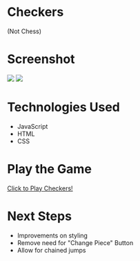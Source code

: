 # Checkers

(Not Chess)

# Screenshot

<img src="url to your image on imgur">
<img src="url to your image on imgur">

# Technologies Used

- JavaScript
- HTML
- CSS

# Play the Game

[Click to Play Checkers!](https://clem-alleynejr.github.io/checkers/)

# Next Steps

- Improvements on styling
- Remove need for "Change Piece" Button
- Allow for chained jumps
